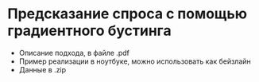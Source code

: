 # Предсказание спроса с помощью градиентного бустинга
- Описание подхода, в файле .pdf
- Пример реализации в ноутбуке, можно использовать как бейзлайн
- Данные в .zip
